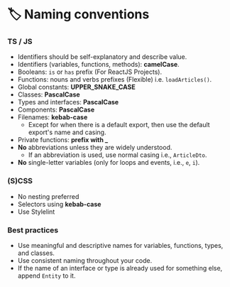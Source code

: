 # 🏷️ Naming conventions

### TS / JS

- Identifiers should be self-explanatory and describe value.
- Identifiers (variables, functions, methods): **camelCase**.
- Booleans: `is` or `has` prefix (For ReactJS Projects).
- Functions: nouns and verbs prefixes (Flexible) i.e. `loadArticles()`.
- Global constants: **UPPER_SNAKE_CASE**
- Classes: **PascalCase**
- Types and interfaces: **PascalCase**
- Components: **PascalCase**
- Filenames: **kebab-case**
  - Except for when there is a default export, then use the default export's name and casing.
- Private functions: **prefix with \_**
- **No** abbreviations unless they are widely understood.
  - If an abbreviation is used, use normal casing i.e., `ArticleDto`.
- **No** single-letter variables (only for loops and events, i.e., `e`, `i`).

### (S)CSS

- No nesting preferred
- Selectors using **kebab-case**
- Use Stylelint

### Best practices

- Use meaningful and descriptive names for variables, functions, types, and classes.
- Use consistent naming throughout your code.
- If the name of an interface or type is already used for something else, append `Entity` to it.
